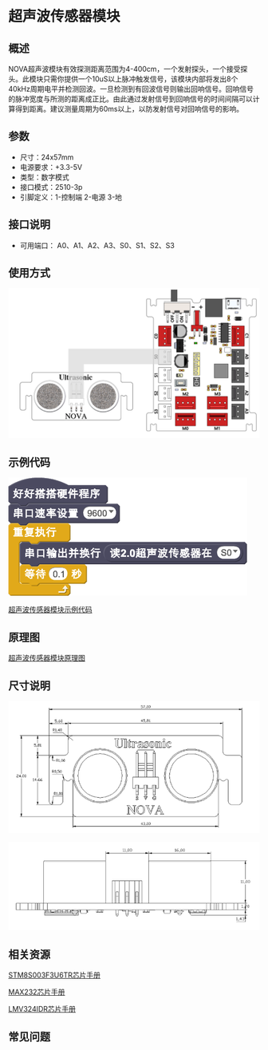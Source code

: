 # 超声波传感器模块

## 概述

NOVA超声波模块有效探测距离范围为4-400cm，一个发射探头，一个接受探头。此模块只需你提供一个10uS以上脉冲触发信号，该模块内部将发出8个40kHz周期电平并检测回波。一旦检测到有回波信号则输出回响信号。回响信号的脉冲宽度与所测的距离成正比。由此通过发射信号到回响信号的时间间隔可以计算得到距离。建议测量周期为60ms以上，以防发射信号对回响信号的影响。

## 参数

* 尺寸：24x57mm
* 电源要求：+3.3-5V
* 类型：数字模式
* 接口模式：2510-3p
* 引脚定义：1-控制端 2-电源 3-地

## 接口说明

* 可用端口： A0、A1、A2、A3、S0、S1、S2、S3

## 使用方式

![](../../.gitbook/assets/19.png)

## 示例代码

![](../../.gitbook/assets/20.png)

[超声波传感器模块示例代码](http://www.haohaodada.com/show.php?id=947506)

## 原理图

[超声波传感器模块原理图](https://github.com/Haohaodada-official/docs/blob/master/jiao-xue-chan-pin/pdf/yuan-li-tu/超声波传感器模块.pdf)

## 尺寸说明

![](../../.gitbook/assets/87.png)

![](../../.gitbook/assets/88.png)

## 相关资源

[STM8S003F3U6TR芯片手册](https://github.com/Haohaodada-official/docs/blob/master/jiao-xue-chan-pin/pdf/xin-pian-shuo-ming/超声波-STM8S003F3U6TR.PDF)

[MAX232芯片手册](https://github.com/Haohaodada-official/docs/blob/master/jiao-xue-chan-pin/pdf/xin-pian-shuo-ming/超声波-MAX232.PDF)

[LMV324IDR芯片手册](https://github.com/Haohaodada-official/docs/blob/master/jiao-xue-chan-pin/pdf/xin-pian-shuo-ming/超声波-LMV324IDR.PDF)

## 常见问题

